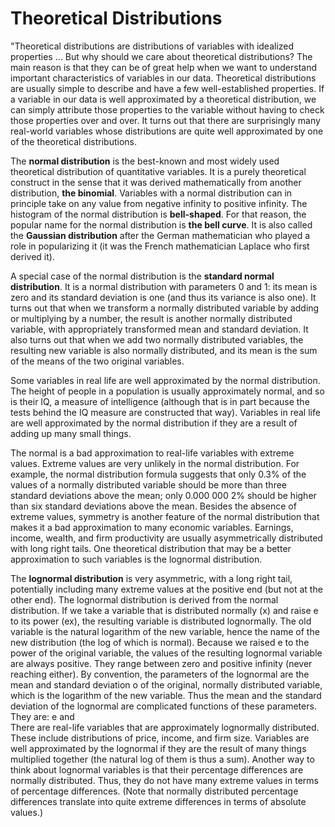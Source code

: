 # Theoretical Distributions

"Theoretical distributions are distributions of variables with idealized properties ... But why should we care about theoretical distributions? The main reason is that they can be of great help when we want to understand important characteristics of variables in our data. Theoretical distributions are usually simple to describe and have a few well-established properties. If a variable in our data is well approximated by a theoretical distribution, we can simply attribute those properties to the variable without having to check those properties over and over. It turns out that there are surprisingly many real-world variables whose distributions are quite well approximated by one of the theoretical distributions.&#x20;

The **normal distribution** is the best-known and most widely used theoretical distribution of quantitative variables. It is a purely theoretical construct in the sense that it was derived mathematically from another distribution, **the binomial**. Variables with a normal distribution can in principle take on any value from negative infinity to positive infinity. The histogram of the normal distribution is **bell-shaped**. For that reason, the popular name for the normal distribution is **the bell curve**. It is also called the **Gaussian distribution** after the German mathematician who played a role in popularizing it (it was the French mathematician Laplace who first derived it).&#x20;

A special case of the normal distribution is the **standard normal distribution**. It is a normal distribution with parameters 0 and 1: its mean is zero and its standard deviation is one (and thus its variance is also one). It turns out that when we transform a normally distributed variable by adding or multiplying by a number, the result is another normally distributed variable, with appropriately transformed mean and standard deviation. It also turns out that when we add two normally distributed variables, the resulting new variable is also normally distributed, and its mean is the sum of the means of the two original variables.&#x20;

Some variables in real life are well approximated by the normal distribution. The height of people in a population is usually approximately normal, and so is their IQ, a measure of intelligence (although that is in part because the tests behind the IQ measure are constructed that way). Variables in real life are well approximated by the normal distribution if they are a result of adding up many small things.&#x20;

The normal is a bad approximation to real-life variables with extreme values. Extreme values are very unlikely in the normal distribution. For example, the normal distribution formula suggests that only 0.3% of the values of a normally distributed variable should be more than three standard deviations above the mean; only 0.000 000 2% should be higher than six standard deviations above the mean. Besides the absence of extreme values, symmetry is another feature of the normal distribution that makes it a bad approximation to many economic variables. Earnings, income, wealth, and firm productivity are usually asymmetrically distributed with long right tails. One theoretical distribution that may be a better approximation to such variables is the lognormal distribution.&#x20;

The **lognormal distribution** is very asymmetric, with a long right tail, potentially including many extreme values at the positive end (but not at the other end). The lognormal distribution is derived from the normal distribution. If we take a variable that is distributed normally (x) and raise e to its power (ex), the resulting variable is distributed lognormally. The old variable is the natural logarithm of the new variable, hence the name of the new distribution (the log of which is normal). Because we raised e to the power of the original variable, the values of the resulting lognormal variable are always positive. They range between zero and positive infinity (never reaching either). By convention, the parameters of the lognormal are the mean and standard deviation o of the original, normally distributed variable, which is the logarithm of the new variable. Thus the mean and the standard deviation of the lognormal are complicated functions of these parameters. They are: e and\
There are real-life variables that are approximately lognormally distributed. These include distributions of price, income, and firm size. Variables are well approximated by the lognormal if they are the result of many things multiplied together (the natural log of them is thus a sum). Another way to think about lognormal variables is that their percentage differences are normally distributed. Thus, they do not have many extreme values in terms of percentage differences. (Note that normally distributed percentage differences translate into quite extreme differences in terms of absolute values.)&#x20;
